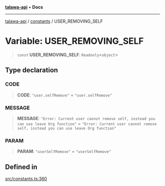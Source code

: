 [**talawa-api**](../../README.md) • **Docs**

***

[talawa-api](../../modules.md) / [constants](../README.md) / USER\_REMOVING\_SELF

# Variable: USER\_REMOVING\_SELF

> `const` **USER\_REMOVING\_SELF**: `Readonly`\<`object`\>

## Type declaration

### CODE

> **CODE**: `"user.selfRemove"` = `"user.selfRemove"`

### MESSAGE

> **MESSAGE**: `"Error: Current user cannot remove self, instead you can use leave Org function"` = `"Error: Current user cannot remove self, instead you can use leave Org function"`

### PARAM

> **PARAM**: `"userSelfRemove"` = `"userSelfRemove"`

## Defined in

[src/constants.ts:360](https://github.com/PalisadoesFoundation/talawa-api/blob/fe65d855b3d1e3e4af621340e7e8bfa0325634c1/src/constants.ts#L360)
